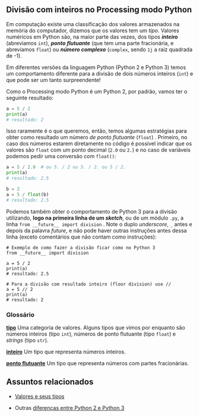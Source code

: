 ## Divisão com inteiros no Processing modo Python

Em computação existe uma classificação dos valores armazenados na memória do computador, dizemos que os valores tem um *tipo*. Valores numéricos em Python são, na maior parte das vezes, dos tipos ***inteiro*** (abreviamos `int`), ***ponto flutuante*** (que tem uma parte fracionária, e abreviamos `float`) ou ***número complexo*** (`complex`, sendo `1j` a raiz quadrada de -1).

Em diferentes versões da linguagem Python (Python 2 e Python 3) temos um comportamento diferente para a divisão de dois números inteiros (`int`) e que pode ser  um tanto surpreendente!

Como o Processing modo Python é um Python 2, por padrão, vamos ter o seguinte resultado:

```python
a = 5 / 2
print(a)
# resultado: 2 
```

Isso raramente é o que queremos, então, temos algumas estratégias para obter como resultado um número *de ponto flutuante* (`float`) . Primeiro, no caso dos números estarem diretamente no código é possível indicar que os valores são `float` com um ponto decimal (`2.0` ou `2.`)  e no caso de variáveis podemos pedir uma conversão com `float()`:

```python
a = 5 / 2.0  # ou 5. / 2 ou 5. / 2. ou 5 / 2.
print(a)
# resultado: 2.5 

b = 2
a = 5 / float(b)
# resultado: 2.5 

```

Podemos também obter o comportamento de Python 3 para a divisão utilizando, **logo na primeira linha de um *sketch***, ou de um módulo `.py`, a  linha `from __future__ import division` . Note o duplo *underscore*, `_` antes e depois da palavra  *future*, e não pode haver outras instruções antes dessa linha (exceto comentários que não contam como instruções):

```
# Exemplo de como fazer a divisão ficar como no Python 3
from __future__ import division

a = 5 / 2
print(a)
# resultado: 2.5

# Para a divisão com resultado inteiro (floor division) use //
a = 5 // 2
print(a)
# resultado: 2
```

### Glossário

[**tipo**](https://penseallen.github.io/PensePython2e/01-jornada.html#termo:tipo) Uma categoria de valores. Alguns tipos que vimos por enquanto são números inteiros (tipo `int`), números de ponto flutuante (tipo `float`) e *strings* (tipo `str`).

[**inteiro**](https://penseallen.github.io/PensePython2e/01-jornada.html#termo:inteiro) Um tipo que representa números inteiros.

[**ponto flutuante**](https://penseallen.github.io/PensePython2e/01-jornada.html#termo:ponto%20flutuante) Um tipo que representa números com partes fracionárias.

## Assuntos relacionados

+ [Valores e seus tipos](tipagem_py.md)

- Outras [diferenças entre Python 2 e Python 3](futuro.md)

